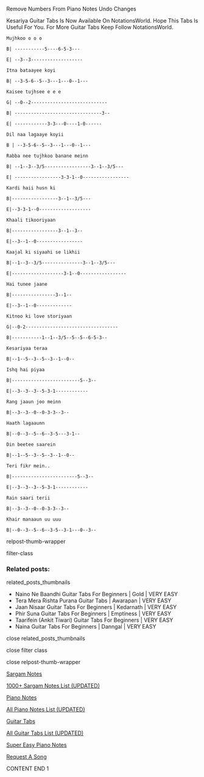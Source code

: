 
Remove Numbers From Piano Notes
Undo Changes

Kesariya Guitar Tabs Is Now Available On NotationsWorld. Hope This Tabs Is Useful For You. For More Guitar Tabs Keep Follow NotationsWorld.

```
Mujhkoo o o o

B| -----------5----6-5-3---

E| --3--3-------------------

Itna bataayee koyi

B| --3-5-6--5--3---1---0--1---

Kaisee tujhsee e e e

G| --0--2----------------------------

B| --------------------------------3--

E| ------------3-3---0----1-0------

Dil naa lagaaye koyii

B | --3-5-6--5--3---1---0--1---

Rabba nee tujhkoo banane meinn

B| --1--3--3/5-----------------3--1--3/5---

E| -----------------3-3-1--0-----------------

Kardi haii husn ki

B|-----------------3--1--3/5---

E|--3-3-1--0-------------------

Khaali tikooriyaan

B|-----------------3--1--3--

E|--3--1--0-----------------

Kaajal ki siyaahi se likhii

B|--1--3--3/5---------------3--1--3/5---

E|-------------------3-1--0-----------------

Hai tunee jaane

B|----------------3--1--

E|--3--1--0-------------

Kitnoo ki love storiyaan

G|--0-2----------------------------------

B|-----------1--1--3/5--5--5--6-5-3--

Kesariyaa teraa

B|--1--5--3--5--3--1--0--

Ishq hai piyaa

B|-------------------------5--3--

E|--3--3--3--5-3-1------------

Rang jaaun joo meinn

B|--3--3--0--0-3-3--3--

Haath lagaaunn

B|--0--3--5--6--3-5---3-1--

Din beetee saarein

B|--1--5--3--5--3--1--0--

Teri fikr mein..

B|------------------------5--3--

E|--3--3--3--5-3-1------------

Rain saari terii

B|--3--3--0--0-3-3--3--

Khair manaaun uu uuu

B|--0--3--5--6--3-5--3-1---0--3--
```

relpost-thumb-wrapper

filter-class

### Related posts:

related_posts_thumbnails

* Naino Ne Baandhi Guitar Tabs For Beginners | Gold | VERY EASY
* Tera Mera Rishta Purana Guitar Tabs | Awarapan | VERY EASY
* Jaan Nisaar Guitar Tabs For Beginners | Kedarnath | VERY EASY
* Phir Suna Guitar Tabs For Beginners | Emptiness | VERY EASY
* Taarifein (Ankit Tiwari) Guitar Tabs For Beginners | VERY EASY
* Naina Guitar Tabs For Beginners | Danngal | VERY EASY

close related_posts_thumbnails

close filter class

close relpost-thumb-wrapper

[Sargam Notes](https://www.notationsworld.com/sargam-notes.html)

[1000+ Sargam Notes List (UPDATED)](https://www.notationsworld.com/all-songs-list-sargam-notes.html)

[Piano Notes](https://www.notationsworld.com/piano-notes.html)

[All Piano Notes List (UPDATED)](https://www.notationsworld.com/all-songs-list-piano-notes.html)

[Guitar Tabs](https://www.notationsworld.com/guitar-tabs.html)

[All Guitar Tabs List (UPDATED)](https://www.notationsworld.com/all-songs-list-guitar-tabs.html)

[Super Easy Piano Notes](https://studywall.in/)

[Request A Song](https://www.notationsworld.com/request-a-song.html)

CONTENT END 1

